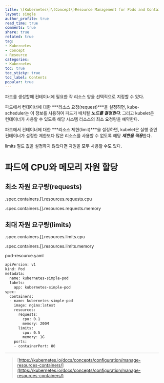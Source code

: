 ```yaml
---
title: \[Kubernetes\]\(Concept\)Resource Management for Pods and Containers
layout: single
author_profile: true
read_time: true
comments: true
share: true
related: true
tag:
- Kubernetes
- Concept
- Resource
categories:
- Kubernetes
toc: true
toc_sticky: true
toc_label: Contents
popular: true
---
```

파드를 생성할때 컨테이너에 필요한 각 리소스 양을 선택적으로 지정할 수 있다. 

파드에서 컨테이너에 대한 ***리소스 요청(request)***을 설정하면, kube-scheduler는 이 정보를 사용하여 파드가 배치될 ***노드를 결정한다***. 그리고 kubelet은 컨테이너가 사용할 수 있도록 해당 시스템 리소스의 최소 요청량을 예약한다.

파드에서 컨테이너에 대한 ***리소스 제한(limit)***을 설정하면, kubelet은 실행 중인 컨테이너가 설정한 제한보다 많은 리소스를 사용할 수 없도록 해당 ***제한을 적용***한다.

limits 필드 값을 설정하지 않았다면 자원을 모두 사용할 수도 있다.

# 파드에 CPU와 메모리 자원 할당

## 최소 자원 요구량(requests)

.spec.containers.[].resources.requests.cpu

.spec.containers.[].resources.requests.memory

## 최대 자원 요구량(limits)

.spec.containers.[].resources.limits.cpu

.spec.containers.[].resources.limits.memory

pod-resource.yaml

```bash
apiVersion: v1
kind: Pod
metadata:
  name: kubernetes-simple-pod
  labels:
    app: kubernetes-simple-pod
spec:
  containers:
  - name: kubernetes-simple-pod
    image: nginx:latest
    resources:
      requests:
        cpu: 0.1
        memory: 200M
      limits:
        cpu: 0.5
        memory: 1G
    ports:
    - containerPort: 80
```

---

> [https://kubernetes.io/docs/concepts/configuration/manage-resources-containers/](https://kubernetes.io/docs/concepts/configuration/manage-resources-containers/)
>